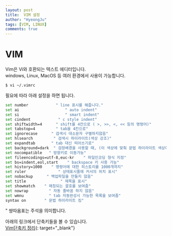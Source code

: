 ```yaml
---
layout: post
title:  VIM 설정
author: "HyeongJu"
tags: [VIM, LINUX]
comments: true
---
```



# VIM
Vim은 Vi와 호환되는 텍스트 에디터입니다.  
windows, Linux, MacOS 등 여러 환경에서 사용이 가능합니다.  
```
$ vi ~/.vimrc
```
필요에 따라 아래 설정을 하면 됩니다.  

``` bash
set number            " line 표시를 해줍니다."
set ai                    " auto indent"
set si                    " smart indent"
set cindent            " c style indent"
set shiftwidth=4      " shift를 4칸으로 ( >, >>, <, << 등의 명령어)"
set tabstop=4         " tab을 4칸으로"
set ignorecase      " 검색시 대소문자 구별하지않음"
set hlsearch         " 검색시 하이라이트(색상 강조)"
set expandtab       " tab 대신 띄어쓰기로"
set background=dark  " 검정배경을 사용할 때, (이 색상에 맞춰 문법 하이라이트 색상이 달라집니다.)"
set nocompatible   " 방향키로 이동가능"
set fileencodings=utf-8,euc-kr    " 파일인코딩 형식 지정"
set bs=indent,eol,start    " backspace 키 사용 가능"
set history=1000    " 명령어에 대한 히스토리를 1000개까지"
set ruler              " 상태표시줄에 커서의 위치 표시"
set nobackup      " 백업파일을 만들지 않음"
set title               " 제목을 표시"
set showmatch    " 매칭되는 괄호를 보여줌"
set nowrap         " 자동 줄바꿈 하지 않음"
set wmnu           " tab 자동완성시 가능한 목록을 보여줌"
syntax on        " 문법 하이라이트 킴"
```
" 쌍따옴표는 주석을 의미합니다.  
   
아래의 링크에서 단축키들을 볼 수 있습니다.  
[Vim단축키 정리](http://mintnlatte.tistory.com/170){: target="_blank"}
